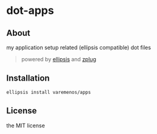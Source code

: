 # dot-apps

## About

my application setup related (ellipsis compatible) dot files

> powered by [ellipsis](https://github.com/ellipsis/ellipsis) and [zplug](https://github.com/zplug/zplug)

## Installation

```
ellipsis install varemenos/apps
```

## License

the MIT license
